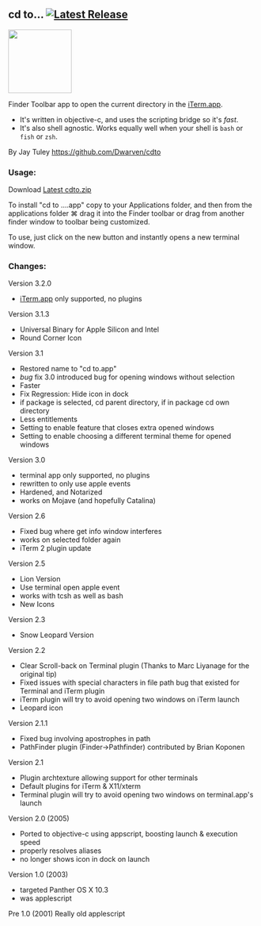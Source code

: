 ## cd to... [![Latest Release](https://img.shields.io/github/release/Dwarven/cdto.svg)](https://github.com/Dwarven/cdto/releases/latest)
<img src="https://raw.github.com/Dwarven/cdto/master/graphics/lion.png" height="128px" width="128px" />

Finder Toolbar app to open the current directory in the [iTerm.app](https://iterm2.com).

 * It's written in objective-c, and uses the scripting bridge so it's *fast*.
 * It's also shell agnostic. Works equally well when your shell is `bash` or `fish` or `zsh`.

By Jay Tuley
https://github.com/Dwarven/cdto

### Usage:

Download [Latest cdto.zip](https://github.com/Dwarven/cdto/releases/latest)


To install "cd to ....app" copy to your Applications folder, and then from the applications folder ⌘ drag it into the Finder toolbar or drag from another finder window to toolbar being customized.

To use, just click on the new button and instantly opens a new terminal window.


### Changes:

Version 3.2.0
 * [iTerm.app](https://iterm2.com) only supported, no plugins

Version 3.1.3
 * Universal Binary for Apple Silicon and Intel
 * Round Corner Icon

Version 3.1
 * Restored name to "cd to.app"
 * *bug* fix 3.0 introduced bug for opening windows without selection
 * Faster
 * Fix Regression: Hide icon in dock
 * if package is selected, cd parent directory, if in package cd own directory
 * Less entitlements
 * Setting to enable feature that closes extra opened windows
 * Setting to enable choosing a different terminal theme for opened windows


Version 3.0
 * terminal app only supported, no plugins
 * rewritten to only use apple events
 * Hardened, and Notarized
 * works on Mojave (and hopefully Catalina)

Version 2.6
 * Fixed bug where get info window interferes
 * works on selected folder again
 * iTerm 2 plugin update

Version 2.5
 * Lion Version
 * Use terminal open apple event
 * works with tcsh as well as bash
 * New Icons

Version 2.3
 * Snow Leopard Version

Version 2.2
 * Clear Scroll-back on Terminal plugin (Thanks to Marc Liyanage for the original tip)
 * Fixed issues with special characters in file path bug that existed for Terminal and iTerm plugin
 * iTerm plugin will try to avoid opening two windows on iTerm launch
 * Leopard icon

Version 2.1.1
 * Fixed bug involving apostrophes in path
 * PathFinder plugin (Finder->Pathfinder) contributed by Brian Koponen

Version 2.1
 * Plugin archtexture allowing support for other terminals
 * Default plugins for iTerm & X11/xterm
 * Terminal plugin will try to avoid opening two windows on terminal.app's launch

Version 2.0 (2005)
 * Ported to objective-c using appscript, boosting launch & execution speed
 * properly resolves aliases
 * no longer shows icon in dock on launch
 
Version 1.0 (2003)
  * targeted Panther OS X 10.3
  * was applescript

Pre 1.0 (2001)
   Really old applescript

